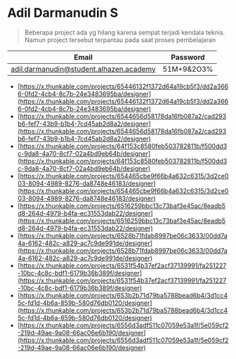 # Adil Darmanudin S 

>Beberapa project ada yg hilang karena sempat terjadi kendala teknis. Namun project tersebut terpantau pada saat proses pembelajaran

|Email|Password|
|---|---|
|adil.darmanudin@student.alhazen.academy|51M+9&2O3%|

- [https://x.thunkable.com/projects/65446132f1372d64a19cb5f3/dd2a3666-0fd2-4cb4-8c7b-24e3483695ba/designer](https://x.thunkable.com/projects/65446132f1372d64a19cb5f3/dd2a3666-0fd2-4cb4-8c7b-24e3483695ba/designer)
- [https://x.thunkable.com/projects/6544656d58178da16fb087a2/cad293b6-fef7-43b9-b1b4-7cd45ab2d8a2/designer](https://x.thunkable.com/projects/6544656d58178da16fb087a2/cad293b6-fef7-43b9-b1b4-7cd45ab2d8a2/designer)
- [https://x.thunkable.com/projects/64f153c8580feb503782811b/f500dd3c-9da8-4a70-8cf7-02a4bd9eb64b/designer](https://x.thunkable.com/projects/64f153c8580feb503782811b/f500dd3c-9da8-4a70-8cf7-02a4bd9eb64b/designer)
- [https://x.thunkable.com/projects/654465cbe9f66b4a632c6315/3d2ce003-8094-4989-8276-da8748e46183/designer](https://x.thunkable.com/projects/654465cbe9f66b4a632c6315/3d2ce003-8094-4989-8276-da8748e46183/designer)
- [https://x.thunkable.com/projects/6516259bbc13c73baf3e45ac/8eadb5d8-264d-4979-b4fa-ec31553dab22/designer](https://x.thunkable.com/projects/6516259bbc13c73baf3e45ac/8eadb5d8-264d-4979-b4fa-ec31553dab22/designer)
- [https://x.thunkable.com/projects/6528b71fdab8997be06c3633/00dd7a4a-6162-482c-a829-ac7c9de991de/designer](https://x.thunkable.com/projects/6528b71fdab8997be06c3633/00dd7a4a-6162-482c-a829-ac7c9de991de/designer)
- [https://x.thunkable.com/projects/6531f54b37ef2acf37139991/fa251227-10bc-4c8c-bdf1-6179b36b389f/designer](https://x.thunkable.com/projects/6531f54b37ef2acf37139991/fa251227-10bc-4c8c-bdf1-6179b36b389f/designer)
- [https://x.thunkable.com/projects/653b2b71d79ba5788bead6b4/3d1cc45c-fd1d-4b6a-859b-580d76db0120/designer](https://x.thunkable.com/projects/653b2b71d79ba5788bead6b4/3d1cc45c-fd1d-4b6a-859b-580d76db0120/designer)
- [https://x.thunkable.com/projects/6556d3adf511c07059e53a1f/5e059cf2-219d-49ae-9a08-66ac06e6b190/designer](https://x.thunkable.com/projects/6556d3adf511c07059e53a1f/5e059cf2-219d-49ae-9a08-66ac06e6b190/designer)